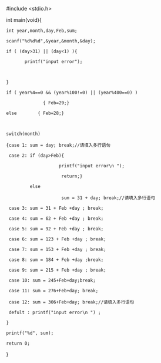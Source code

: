  #include <stdio.h>

int main(void){

    int year,month,day,Feb,sum;

    scanf("%d%d%d",&year,&month,&day);

    if ( (day>31) || (day<1) ){

           printf("input error");

       

    }

    if ( year%4==0 && (year%100!=0) || (year%400==0) )

                  { Feb=29;}

    else        { Feb=28;}

      

    switch(month)

    {case 1: sum = day; break;//请填入多行语句

     case 2: if (day>Feb){

                        printf("input error\n ");

                         return;}

             else 

                         sum = 31 + day; break;//请填入多行语句

     case 3: sum = 31 + Feb +day ; break;

     case 4: sum = 62 + Feb +day ; break;

     case 5: sum = 92 + Feb +day ; break;

     case 6: sum = 123 + Feb +day ; break;

     case 7: sum = 153 + Feb +day ; break;

     case 8: sum = 184 + Feb +day ;break;

     case 9: sum = 215 + Feb +day ; break;

     case 10: sum = 245+Feb+day;break;

     case 11: sum = 276+Feb+day; break;

     case 12: sum = 306+Feb+day; break;//请填入多行语句

     defult : printf("input error\n ") ;            

    }

    printf("%d", sum);

    return 0;

}
